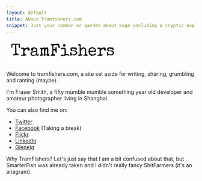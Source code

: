 ```yaml
---
layout: default
title: About Tramfishers.com
snippet: Just your common or garden about page including a cryptic explanation of the domain name tramfishers.com.
---
```

<img src="/assets/TramFishers.gif" alt="Title GIF" style="width: 300px;"/>

Welcome to tramfishers.com, a site set aside for writing, sharing, grumbling and ranting (maybe).

I'm Fraser Smith, a fifty mumble mumble something year old developer and amateur photographer living in Shanghai.

You can also find me on:

- [Twitter](https://twitter.com/frassmith)
- [Facebook](https://facebook.com/fras.smith) (Taking a break)
- [Flickr](https://flickr.com/frasshanghai)
- [LinkedIn](https://linkedin.com/in/frassmith)
- [Glenelg](https://glenelg.net)

Why TramFishers? Let's just say that I am a bit confused about that, but SmarterFish was already taken and I didn't really fancy ShitFarmers (it's an anagram).